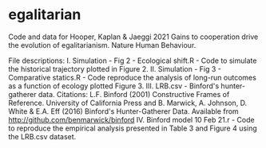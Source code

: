 # egalitarian
Code and data for Hooper, Kaplan & Jaeggi 2021 Gains to cooperation drive the evolution of egalitarianism. Nature Human Behaviour.

File descriptions:
I. Simulation - Fig 2 - Ecological shift.R - Code to simulate the historical trajectory plotted in Figure 2.
II. Simulation - Fig 3 - Comparative statics.R - Code reproduce the analysis of long-run outcomes as a function of ecology plotted Figure 3.
III. LRB.csv - Binford's hunter-gatherer data. Citations: L.F. Binford (2001) Constructive Frames of Reference. University of California Press and 
B. Marwick, A. Johnson, D. White & E.A. Eff (2016) Binford's Hunter-Gatherer Data. Available from http://github.com/benmarwick/binford
IV. Binford model 10 Feb 21.r - Code to reproduce the empirical analysis presented in Table 3 and Figure 4 using the LRB.csv dataset.
